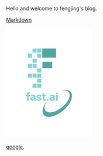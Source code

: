 Hello and welcome to fengjing's blog.  
<!--
Edit the `index.md` file to change this content. All pages on the blog, including this one, use [Markdown](https://guides.github.com/features/mastering-markdown/). You can include images:
-->  

[Markdown](https://guides.github.com/features/mastering-markdown/)

![Image of fast.ai logo](images/logo.png)

<!--And you can include links, like this [link to fast.ai](https://www.fast.ai).  -->  

[google](www.google.com).  


